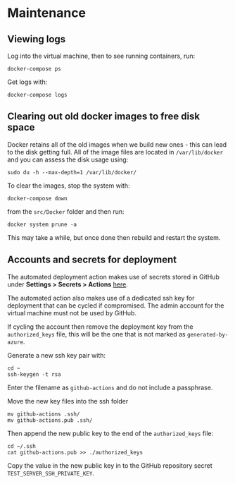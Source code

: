 # Maintenance

## Viewing logs
Log into the virtual machine, then to see running containers, run:
```
docker-compose ps
```
Get logs with:
```
docker-compose logs
```

## Clearing out old docker images to free disk space

Docker retains all of the old images when we build new ones - this can lead to the disk getting full. All of the image files are located in `/var/lib/docker` and you can assess the disk usage using:
```
sudo du -h --max-depth=1 /var/lib/docker/
```
To clear the images, stop the system with:
```
docker-compose down
```
from the `src/Docker` folder and then run:
```
docker system prune -a
```
This may take a while, but once done then rebuild and restart the system.

## Accounts and secrets for deployment

The automated deployment action makes use of secrets stored in GitHub under **Settings > Secrets > Actions** [here](https://github.com/icipe-official/vectoratlas-software-code/settings/secrets/actions).

The automated action also makes use of a dedicated ssh key for deployment that can be cycled if compromised. The admin account for the virtual machine must not be used by GitHub.

If cycling the account then remove the deployment key from the `authorized_keys` file, this will be the one that is not marked as `generated-by-azure`.

Generate a new ssh key pair with:
```
cd ~
ssh-keygen -t rsa
```
Enter the filename as `github-actions` and do not include a passphrase.

Move the new key files into the ssh folder
```
mv github-actions .ssh/
mv github-actions.pub .ssh/
```

Then append the new public key to the end of the `authorized_keys` file:
```
cd ~/.ssh
cat github-actions.pub >> ./authorized_keys
```

Copy the value in the new public key in to the GitHub repository secret `TEST_SERVER_SSH_PRIVATE_KEY`.
